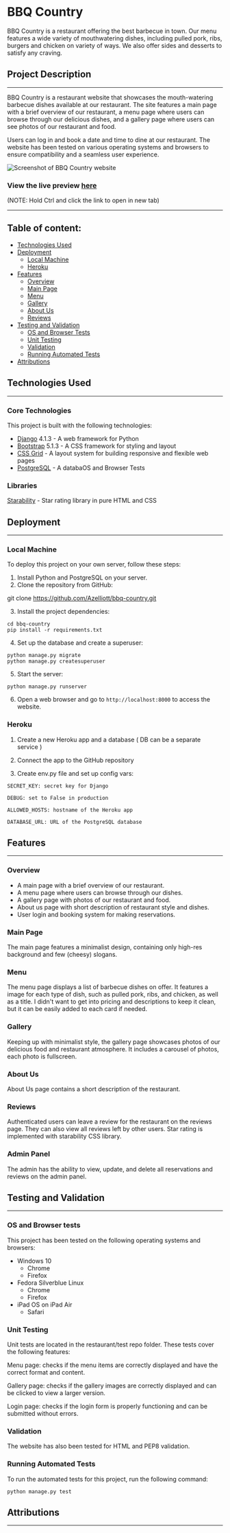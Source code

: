 # BBQ Country

BBQ Country is a restaurant offering the best barbecue in town. Our menu features a wide variety of mouthwatering dishes, including pulled pork, ribs, 
burgers and chicken on variety of ways. We also offer sides and desserts to satisfy any craving.

## Project Description
***
BBQ Country is a restaurant website that showcases the mouth-watering barbecue dishes available at our restaurant. The site features a main page with a brief overview of our restaurant, a menu page where users can browse through our delicious dishes, and a gallery page where users can see photos of our restaurant and food.

Users can log in and book a date and time to dine at our restaurant. The website has been tested on various operating systems and browsers to ensure compatibility and a seamless user experience.

![Screenshot of BBQ Country website](static/image/screenshots/bbq-index.png)

### View the live preview [here](https://bbq-country.herokuapp.com/)
(NOTE: Hold Ctrl and click the link to open in new tab)
***
## Table of content: 
 - [Technologies Used](#Technologies-Used)
 - [Deployment](#Deployment)
    * [Local Machine](#Local-Machine)
    * [Heroku](#Heroku)
 - [Features](#Features)
    * [Overview](#Overview)
    * [Main Page](#Main-Page)
    * [Menu](#Menu)
    * [Gallery](#Gallery)
    * [About Us](#About-Us)
    * [Reviews](#Reviews)
 - [Testing and Validation](#Testing-and-Validation)
   * [OS and Browser Tests](#OS-and-Browser-Tests)
   * [Unit Testing](#Unit-Testing)
   * [Validation](#Validation)
   * [Running Automated Tests](#Running-Automated-Tests)
 - [Attributions](#Attributions)



## Technologies Used
***
### Core Technologies
This project is built with the following technologies:

* [Django](https://www.djangoproject.com/) 4.1.3 - A web framework for Python
* [Bootstrap](https://getbootstrap.com/) 5.1.3 - A CSS framework for styling and layout
* [CSS Grid](https://developer.mozilla.org/en-US/docs/Web/CSS/CSS_Grid_Layout) - A layout system for building responsive and flexible web pages
* [PostgreSQL](https://www.postgresql.org/) - A databaOS and Browser Tests

### Libraries
[Starability](https://github.com/LunarLogic/starability) - Star rating library in pure HTML and CSS

## Deployment
***
### Local Machine

To deploy this project on your own server, follow these steps:

1. Install Python and PostgreSQL on your server.
2. Clone the repository from GitHub:

git clone https://github.com/Azelliott/bbq-country.git


3. Install the project dependencies:
```
cd bbq-country
pip install -r requirements.txt
```


4. Set up the database and create a superuser:
```
python manage.py migrate
python manage.py createsuperuser
```

5. Start the server:
```
python manage.py runserver
```

6. Open a web browser and go to `http://localhost:8000` to access the website.

### Heroku
1. Create a new Heroku app and a database ( DB can be a separate service )
2. Connect the app to the GitHub repository

3. Create env.py file and set up config vars:

```
SECRET_KEY: secret key for Django

DEBUG: set to False in production

ALLOWED_HOSTS: hostname of the Heroku app

DATABASE_URL: URL of the PostgreSQL database

```


## Features
***

### Overview
* A main page with a brief overview of our restaurant.
* A menu page where users can browse through our dishes.
* A gallery page with photos of our restaurant and food.
* About us page with short description of restaurant style and dishes.
* User login and booking system for making reservations.

### Main Page
The main page features a minimalist design, containing only high-res background 
and few (cheesy) slogans.


### Menu
The menu page displays a list of barbecue dishes on offer. It features a image for each type of dish, such as pulled pork, ribs, and chicken, as well as a title. I didn't want to get into pricing and descriptions to keep it clean, but 
it can be easily added to each card if needed.

### Gallery
Keeping up with minimalist style, the gallery page showcases photos of our delicious food and restaurant atmosphere. It includes a carousel of photos, each photo is fullscreen.

### About Us
About Us page contains a short description of the restaurant.

### Reviews
Authenticated users can leave a review for the restaurant on the reviews page. They can also view all reviews left by other users.
Star rating is implemented with starability CSS library.




### Admin Panel
The admin has the ability to view, update, and delete all reservations and reviews on the admin panel.


## Testing and Validation
***
### OS and Browser tests
This project has been tested on the following operating systems and browsers:

* Windows 10 
   - Chrome 
   - Firefox 
* Fedora Silverblue Linux 
   - Chrome
   - Firefox
* iPad OS on iPad Air 
   - Safari

### Unit Testing
Unit tests are located in the restaurant/test repo folder. These tests cover the following features:

Menu page: checks if the menu items are correctly displayed and have the correct format and content.

Gallery page: checks if the gallery images are correctly displayed and can be clicked to view a larger version.

Login page: checks if the login form is properly functioning and can be submitted without errors.


### Validation
The website has also been tested for HTML and PEP8 validation. 


### Running Automated Tests
To run the automated tests for this project, run the following command:
<br>

```
python manage.py test
```

## Attributions
***